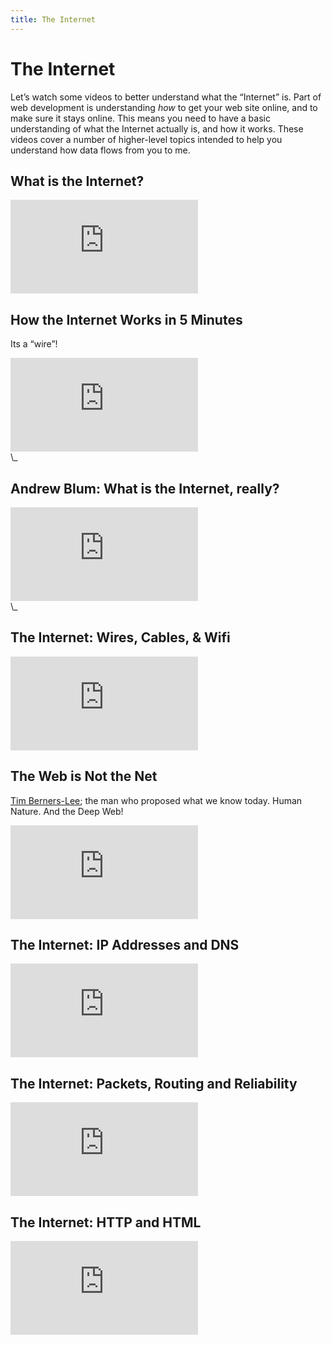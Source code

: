 ```yaml
---
title: The Internet
---
```


# The Internet

Let’s watch some videos to better understand what the “Internet” is. Part of web development is understanding *how* to get your web site online, and to make sure it stays online. This means you need to have a basic understanding of what the Internet actually is, and how it works. These videos cover a number of higher-level topics intended to help you understand how data flows from you to me.

## What is the Internet?
<div class="embed-responsive embed-responsive-16by9"><iframe class="embed-responsive-item" src="https://www.youtube.com/embed/Dxcc6ycZ73M" frameborder="0" allowfullscreen></iframe></div>

## How the Internet Works in 5 Minutes
Its a “wire”!
<div class="embed-responsive embed-responsive-16by9"><iframe class="embed-responsive-item" src="https://www.youtube.com/embed/7_LPdttKXPc" frameborder="0" allowfullscreen></iframe></div>\_

## Andrew Blum: What is the Internet, really?
<div class="embed-responsive embed-responsive-16by9"><iframe class="embed-responsive-item" src="https://www.youtube.com/embed/XE_FPEFpHt4" frameborder="0" allowfullscreen></iframe></div>\_

## The Internet: Wires, Cables, & Wifi
<div class="embed-responsive embed-responsive-16by9"><iframe class="embed-responsive-item" src="https://www.youtube.com/embed/ZhEf7e4kopM?list=PLzdnOPI1iJNfMRZm5DDxco3UdsFegvuB7" frameborder="0" allowfullscreen></iframe></div>

## The Web is Not the Net
[Tim Berners-Lee](https://en.wikipedia.org/wiki/Tim%5C_Berners-Lee); the man who proposed what we know today. Human Nature. And the Deep Web!
<div class="embed-responsive embed-responsive-16by9"><iframe class="embed-responsive-item" src="https://www.youtube.com/embed/scWj1BMRHUA" frameborder="0" allowfullscreen></iframe></div>

## The Internet: IP Addresses and DNS
<div class="embed-responsive embed-responsive-16by9"><iframe class="embed-responsive-item" src="https://www.youtube.com/embed/5o8CwafCxnU?list=PLzdnOPI1iJNfMRZm5DDxco3UdsFegvuB7" frameborder="0" allowfullscreen></iframe></div>

## The Internet: Packets, Routing and Reliability
<div class="embed-responsive embed-responsive-16by9"><iframe class="embed-responsive-item" src="https://www.youtube.com/embed/AYdF7b3nMto?list=PLzdnOPI1iJNfMRZm5DDxco3UdsFegvuB7" frameborder="0" allowfullscreen></iframe></div>

## The Internet: HTTP and HTML
<div class="embed-responsive embed-responsive-16by9"><iframe class="embed-responsive-item" src="https://www.youtube.com/embed/kBXQZMmiA4s?list=PLzdnOPI1iJNfMRZm5DDxco3UdsFegvuB7" frameborder="0" allowfullscreen></iframe></div>
